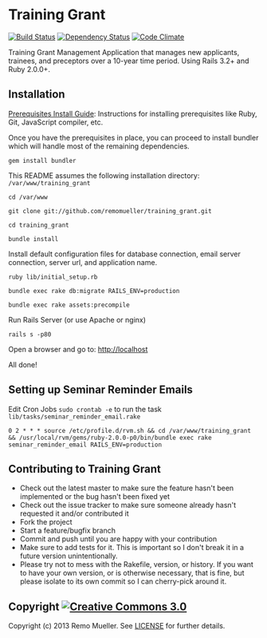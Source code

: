 # Training Grant

[![Build Status](https://travis-ci.org/remomueller/training_grant.png?branch=master)](https://travis-ci.org/remomueller/training_grant)
[![Dependency Status](https://gemnasium.com/remomueller/training_grant.png)](https://gemnasium.com/remomueller/training_grant)
[![Code Climate](https://codeclimate.com/github/remomueller/training_grant.png)](https://codeclimate.com/github/remomueller/training_grant)

Training Grant Management Application that manages new applicants, trainees, and preceptors over a 10-year time period. Using Rails 3.2+ and Ruby 2.0.0+.

## Installation

[Prerequisites Install Guide](https://github.com/remomueller/documentation): Instructions for installing prerequisites like Ruby, Git, JavaScript compiler, etc.

Once you have the prerequisites in place, you can proceed to install bundler which will handle most of the remaining dependencies.

```console
gem install bundler
```

This README assumes the following installation directory: `/var/www/training_grant`

```console
cd /var/www

git clone git://github.com/remomueller/training_grant.git

cd training_grant

bundle install
```

Install default configuration files for database connection, email server connection, server url, and application name.

```console
ruby lib/initial_setup.rb

bundle exec rake db:migrate RAILS_ENV=production

bundle exec rake assets:precompile
```

Run Rails Server (or use Apache or nginx)

```console
rails s -p80
```

Open a browser and go to: [http://localhost](http://localhost)

All done!

## Setting up Seminar Reminder Emails

Edit Cron Jobs `sudo crontab -e` to run the task `lib/tasks/seminar_reminder_email.rake`

```console
0 2 * * * source /etc/profile.d/rvm.sh && cd /var/www/training_grant && /usr/local/rvm/gems/ruby-2.0.0-p0/bin/bundle exec rake seminar_reminder_email RAILS_ENV=production
```

## Contributing to Training Grant

- Check out the latest master to make sure the feature hasn't been implemented or the bug hasn't been fixed yet
- Check out the issue tracker to make sure someone already hasn't requested it and/or contributed it
- Fork the project
- Start a feature/bugfix branch
- Commit and push until you are happy with your contribution
- Make sure to add tests for it. This is important so I don't break it in a future version unintentionally.
- Please try not to mess with the Rakefile, version, or history. If you want to have your own version, or is otherwise necessary, that is fine, but please isolate to its own commit so I can cherry-pick around it.

## Copyright [![Creative Commons 3.0](http://i.creativecommons.org/l/by-nc-sa/3.0/80x15.png)](http://creativecommons.org/licenses/by-nc-sa/3.0)

Copyright (c) 2013 Remo Mueller. See [LICENSE](https://github.com/remomueller/training_grant/blob/master/LICENSE) for further details.
